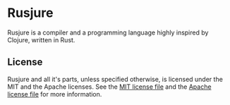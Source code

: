 # Rusjure

Rusjure is a compiler and a programming language highly inspired by Clojure, written in Rust.

## License

Rusjure and all it's parts, unless specified otherwise, is licensed under the MIT and the Apache licenses.
See the [MIT license file](LICENSE-MIT.txt) and the [Apache license file](LICENSE-APACHE.txt) for more information.
